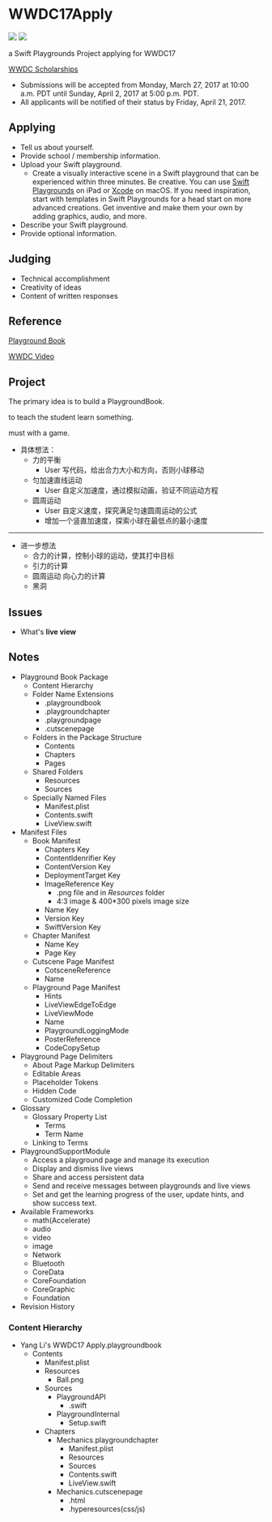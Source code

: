# WWDC17Apply

![](https://img.shields.io/badge/iOS-10-brightgreen.svg) ![](https://img.shields.io/badge/Swift%20Playgrounds-1.0%20or%20later-orange.svg)

a Swift Playgrounds Project applying for WWDC17

[WWDC Scholarships](https://developer.apple.com/wwdc/scholarships/)

- Submissions will be accepted from Monday, March 27, 2017 at 10:00 a.m. PDT until Sunday, April 2, 2017 at 5:00 p.m. PDT. 
- All applicants will be notified of their status by Friday, April 21, 2017.



## Applying

- Tell us about yourself.
- Provide school / membership information.
- Upload your Swift playground.
  - Create a visually interactive scene in a Swift playground that can be experienced within three minutes. Be creative. You can use [Swift Playgrounds](https://itunes.apple.com/us/app/swift-playgrounds/id908519492?mt=8) on iPad or [Xcode](https://itunes.apple.com/us/app/xcode/id497799835?ls=1&mt=12) on macOS. If you need inspiration, start with templates in Swift Playgrounds for a head start on more advanced creations. Get inventive and make them your own by adding graphics, audio, and more.
- Describe your Swift playground.
- Provide optional information.



## Judging

- Technical accomplishment
- Creativity of ideas
- Content of written responses


## Reference

[Playground Book](https://developer.apple.com/library/prerelease/content/documentation/Xcode/Conceptual/swift_playgrounds_doc_format/index.html#//apple_ref/doc/uid/TP40017343-CH47-SW4)

[WWDC Video](https://developer.apple.com/videos/play/wwdc2016/408/)


## Project

The primary idea is to build a PlaygroundBook.

to teach the student learn something.

must with a game.

- 具体想法：
  - 力的平衡
    - User 写代码，给出合力大小和方向，否则小球移动
  - 匀加速直线运动
    - User 自定义加速度，通过模拟动画，验证不同运动方程
  - 圆周运动
    - User 自定义速度，探究满足匀速圆周运动的公式
    - 增加一个竖直加速度，探索小球在最低点的最小速度

------

- 进一步想法
  - 合力的计算，控制小球的运动，使其打中目标
  - 引力的计算
  - 圆周运动 向心力的计算
  - 黑洞

## Issues

- What's **live view**

## Notes

- Playground Book Package
  - Content Hierarchy
  - Folder Name Extensions
    - .playgroundbook
    - .playgroundchapter
    - .playgroundpage
    - .cutscenepage
  - Folders in the Package Structure
    - Contents
    - Chapters
    - Pages
  - Shared Folders
    - Resources
    - Sources
  - Specially Named Files
    - Manifest.plist
    - Contents.swift
    - LiveView.swift
- Manifest Files
  - Book Manifest
    - Chapters Key
    - ContentIdenrifier Key
    - ContentVersion Key
    - DeploymentTarget Key
    - ImageReference Key
      - .png file and in *Resources* folder
      - 4:3 image & 400*300 pixels image size
    - Name Key
    - Version Key
    - SwiftVersion Key
  - Chapter Manifest
    - Name Key
    - Page Key
  - Cutscene Page Manifest
    - CotsceneReference
    - Name
  - Playground Page Manifest
    - Hints
    - LiveViewEdgeToEdge
    - LiveViewMode
    - Name
    - PlaygroundLoggingMode
    - PosterReference
    - CodeCopySetup
- Playground Page Delimiters
  - About Page Markup Delimiters
  - Editable Areas
  - Placeholder Tokens
  - Hidden Code
  - Customized Code Completion
- Glossary
  - Glossary Property List
    - Terms
    - Term Name
  - Linking to Terms
- PlaygroundSupportModule
  - Access a playground page and manage its execution
  - Display and dismiss live views
  - Share and access persistent data
  - Send and receive messages between playgrounds and live views
  - Set and get the learning progress of the user, update hints, and show success text.
- Available Frameworks
  - math(Accelerate)
  - audio
  - video
  - image
  - Network
  - Bluetooth
  - CoreData
  - CoreFoundation
  - CoreGraphic
  - Foundation
- Revision History

### Content Hierarchy

- Yang Li's WWDC17 Apply.playgroundbook
  - Contents
    - Manifest.plist
    - Resources
      - Ball.png
    - Sources
      - PlaygroundAPI
        - .swift
      - PlaygroundInternal
        - Setup.swift
    - Chapters
      - Mechanics.playgroundchapter
        - Manifest.plist
        - Resources
        - Sources
        - Contents.swift
        - LiveView.swift
      - Mechanics.cutscenepage
        - .html
        - .hyperesources(css/js)
